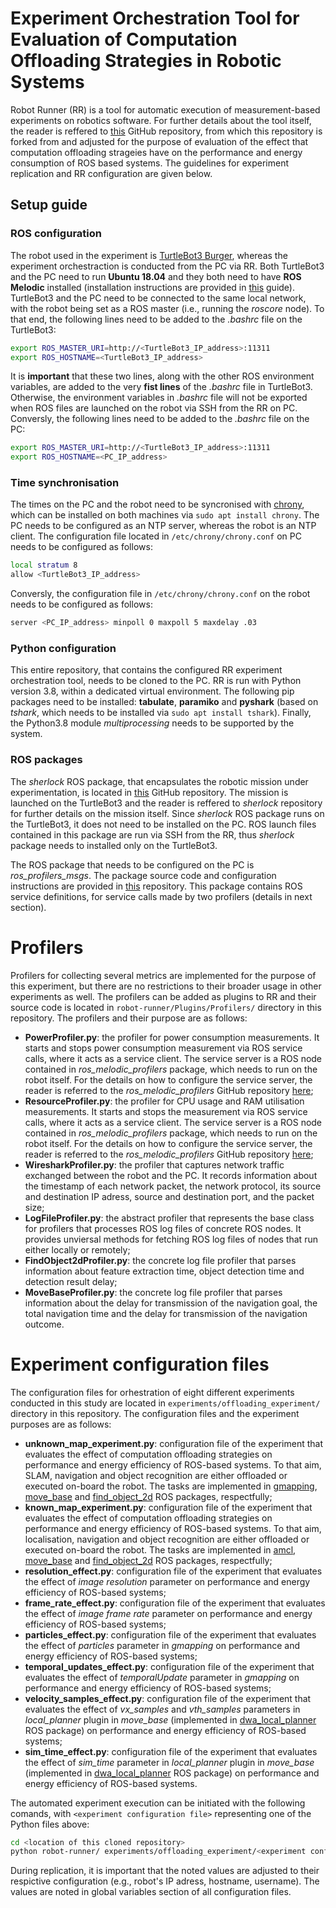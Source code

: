 # Experiment Orchestration Tool for Evaluation of Computation Offloading Strategies in Robotic Systems

Robot Runner (RR) is a tool for automatic execution of measurement-based experiments on robotics software. For further details about the tool itself, the reader is reffered to [this](https://github.com/S2-group/robot-runner) GitHub repository, from which this repository is forked from and adjusted for the purpose of evaluation of the effect that computation offloading strageies have on the performance and energy consumption of ROS based systems. The guidelines for experiment replication and RR configuration are given below.

## Setup guide

### ROS configuration
The robot used in the experiment is [TurtleBot3 Burger](https://emanual.robotis.com/docs/en/platform/turtlebot3/overview/), whereas the experiment orchestraction is conducted from the PC via RR. Both TurtleBot3 and the PC need to run **Ubuntu 18.04** and they both need to have **ROS Melodic** installed (installation instructions are provided in [this](http://wiki.ros.org/melodic/Installation/Ubuntu) guide). TurtleBot3 and the PC need to be connected to the same local network, with the robot being set as a ROS master (i.e., running the *roscore* node). To that end, the following lines need to be added to the *.bashrc* file on the TurtleBot3:
```bash
export ROS_MASTER_URI=http://<TurtleBot3_IP_address>:11311
export ROS_HOSTNAME=<TurtleBot3_IP_address>
```
It is **important** that these two lines, along with the other ROS environment variables, are added to the very **fist lines** of the *.bashrc* file in TurtleBot3. Otherwise, the environment variables in *.bashrc* file will not be exported when ROS files are launched on the robot via SSH from the RR on PC. Conversly, the following lines need to be added to the *.bashrc* file on the PC:
```bash
export ROS_MASTER_URI=http://<TurtleBot3_IP_address>:11311
export ROS_HOSTNAME=<PC_IP_address>
```

### Time synchronisation

The times on the PC and the robot need to be syncronised with [chrony](https://chrony.tuxfamily.org/), which can be installed on both machines via `sudo apt install chrony`. The PC needs to be configured as an NTP server, whereas the robot is an NTP client. The configuration file located in `/etc/chrony/chrony.conf` on PC needs to be configured as follows:
```bash
local stratum 8
allow <TurtleBot3_IP_address>
```
Conversly, the configuration file in `/etc/chrony/chrony.conf` on the robot needs to be configured as follows:
```bash
server <PC_IP_address> minpoll 0 maxpoll 5 maxdelay .03
```

### Python configuration

This entire repository, that contains the configured RR experiment orchestration tool, needs to be cloned to the PC. RR is run with Python version 3.8, within a dedicated virtual environment. The following pip packages need to be installed: **tabulate**, **paramiko** and **pyshark** (based on *tshark*, which needs to be installed via `sudo apt install tshark`). Finally, the Python3.8 module *multiprocessing* needs to be supported by the system.

### ROS packages

The *sherlock* ROS package, that encapsulates the robotic mission under experimentation, is located in [this](https://github.com/minana96/sherlock) GitHub repository. The mission is launched on the TurtleBot3 and the reader is reffered to *sherlock* repository for further details on the mission itself. Since *sherlock* ROS package runs on the TurtleBot3, it does not need to be installed on the PC. ROS launch files contained in this package are run via SSH from the RR, thus *sherlock* package needs to installed only on the TurtleBot3.

The ROS package that needs to be configured on the PC is *ros_profilers_msgs*. The package source code and configuration instructions are provided in [this](https://github.com/minana96/ros_profilers_msgs) repository. This package contains ROS service definitions, for service calls made by two profilers (details in next section).

# Profilers

Profilers for collecting several metrics are implemented for the purpose of this experiment, but there are no restrictions to their broader usage in other experiments as well. The profilers can be added as plugins to RR and their source code is located in `robot-runner/Plugins/Profilers/` directory in this repository. The profilers and their purpose are as follows:
- **PowerProfiler.py**: the profiler for power consumption measurements. It starts and stops power consumption measurement via ROS service calls, where it acts as a service client. The service server is a ROS node contained in *ros_melodic_profilers* package, which needs to run on the robot itself. For the details on how to configure the service server, the reader is referred to the *ros_melodic_profilers* GitHub repository [here](https://github.com/minana96/ros_melodic_profilers);
- **ResourceProfiler.py**: the profiler for CPU usage and RAM utilisation measurements. It starts and stops the measurement via ROS service calls, where it acts as a service client. The service server is a ROS node contained in *ros_melodic_profilers* package, which needs to run on the robot itself. For the details on how to configure the service server, the reader is referred to the *ros_melodic_profilers* GitHub repository [here](https://github.com/minana96/ros_melodic_profilers);
- **WiresharkProfiler.py**: the profiler that captures network traffic exchanged between the robot and the PC. It records information about the timestamp of each network packet, the network protocol, its source and destination IP adress, source and destination port, and the packet size;
- **LogFileProfiler.py**: the abstract profiler that represents the base class for profilers that processes ROS log files of concrete ROS nodes. It provides unviersal methods for fetching ROS log files of nodes that run either locally or remotely;
- **FindObject2dProfiler.py**: the concrete log file profiler that parses information about feature extraction time, object detection time and detection result delay;
- **MoveBaseProfiler.py**: the concrete log file profiler that parses information about the delay for transmission of the navigation goal, the total navigation time and the delay for transmission of the navigation outcome.

# Experiment configuration files

The configuration files for orhestration of eight different experiments conducted in this study are located in `experiments/offloading_experiment/` directory in this repository. The configuration files and the experiment purposes are as follows:
- **unknown_map_experiment.py**: configuration file of the experiment that evaluates the effect of computation offloading strategies on performance and energy efficiency of ROS-based systems. 
To that aim, SLAM, navigation and object recognition are either offloaded or executed on-board the robot. The tasks are implemented in [gmapping](http://wiki.ros.org/gmapping), [move_base](http://wiki.ros.org/move_base) and [find_object_2d](http://wiki.ros.org/find_object_2d) ROS packages, respectfully;
- **known_map_experiment.py**: configuration file of the experiment that evaluates the effect of computation offloading strategies on performance and energy efficiency of ROS-based systems. 
To that aim, localisation, navigation and object recognition are either offloaded or executed on-board the robot. The tasks are implemented in [amcl](http://wiki.ros.org/amcl), [move_base](http://wiki.ros.org/move_base) and [find_object_2d](http://wiki.ros.org/find_object_2d) ROS packages, respectfully;
- **resolution_effect.py**: configuration file of the experiment that evaluates the effect of *image resolution* parameter on performance and energy efficiency of ROS-based systems;
- **frame_rate_effect.py**: configuration file of the experiment that evaluates the effect of *image frame rate* parameter on performance and energy efficiency of ROS-based systems;
- **particles_effect.py**: configuration file of the experiment that evaluates the effect of *particles* parameter in *gmapping* on performance and energy efficiency of ROS-based systems;
- **temporal_updates_effect.py**: configuration file of the experiment that evaluates the effect of *temporalUpdate* parameter in *gmapping* on performance and energy efficiency of ROS-based systems;
- **velocity_samples_effect.py**: configuration file of the experiment that evaluates the effect of *vx_samples* and *vth_samples* parameters in *local_planner* plugin in *move_base* (implemented in [dwa_local_planner](http://wiki.ros.org/dwa_local_planner) ROS package) on performance and energy efficiency of ROS-based systems;
- **sim_time_effect.py**: configuration file of the experiment that evaluates the effect of *sim_time* parameter in *local_planner* plugin in *move_base* (implemented in [dwa_local_planner](http://wiki.ros.org/dwa_local_planner) ROS package) on performance and energy efficiency of ROS-based systems.

The automated experiment execution can be initiated with the following comands, with `<experiment configuration file>` representing one of the Python files above:
```bash
cd <location of this cloned repository>
python robot-runner/ experiments/offloading_experiment/<experiment configuration file>
```

During replication, it is important that the noted values are adjusted to their respictive configuration (e.g., robot's IP adress, hostname, username). The values are noted in global variables section of all configuration files.
